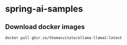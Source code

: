 # spring-ai-samples


## Download docker images

```
docker pull ghcr.io/thomasvitale/ollama-llama2:latest

```